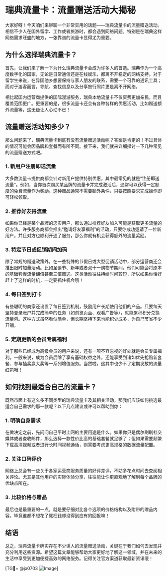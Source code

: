 # 瑞典流量卡：流量赠送活动大揭秘

大家好呀！今天咱们来聊聊一个非常实用的话题——瑞典流量卡的流量赠送活动。相信不少人在国外留学、工作或者旅游时，都会遇到网络问题。特别是在瑞典这样网络需求旺盛的地方，一张靠谱的流量卡显得尤为重要。

## 为什么选择瑞典流量卡？

首先，让我们来了解一下为什么瑞典流量卡会成为许多人的首选。瑞典作为一个高度数字化的国家，无论是日常通信还是在线娱乐，都离不开稳定的网络支持。对于留学生来说，在异国他乡想要保持与家人朋友的联系，需要一个可靠的通讯工具；而对于游客而言，导航、查找信息以及分享旅行照片更是离不开网络。

相比起国内运营商提供的国际漫游服务，瑞典本地流量卡不仅资费更加亲民，而且覆盖范围更广。更重要的是，很多流量卡还会有各种各样的优惠活动，比如赠送额外流量等，这无疑让人心动不已！

## 流量赠送活动知多少？

那么问题来了，瑞典流量卡到底有没有流量赠送活动呢？答案是肯定的！不过具体的情况可能会因品牌和套餐而有所不同。接下来，我们就来详细探讨一下几种常见的流量赠送方式吧。

### 1. 新用户注册即送流量

大多数流量卡提供商都会针对新用户提供特别优惠，其中最常见的就是“注册即送流量”。例如，当你首次购买某品牌的流量卡并完成激活后，通常可以获得一定额度的免费流量作为奖励。这种赠品通常不需要额外条件，只要按照要求完成操作即可轻松领取。

### 2. 推荐好友得流量

如果你已经是某个品牌的忠实用户，那么通过推荐好友加入可能是获取更多流量的好方法。许多服务商都会推出“邀请好友享福利”的活动，只要你成功邀请了一位新用户，并且对方也顺利开通了服务，那么你就有机会获得额外的流量奖励。

### 3. 特定节日或促销期间加码

除了常规的赠送政策外，在一些特殊的节假日或大型促销活动中，部分运营商还会推出限时加量活动。比如圣诞节、新年或者双十一购物节期间，他们可能会将原本的基础套餐流量翻倍甚至三倍赠送。这类活动往往持续时间较短，所以如果你恰好赶上了这样的时机，一定要抓住机会哦！

### 4. 每日签到打卡

有些聪明的商家还设置了每日签到机制，鼓励用户长期使用他们的产品。只要每天坚持登录账户并完成简单的任务（如浏览页面、观看广告等），就能累积积分兑换流量包。这种方式虽然看似简单，但长期坚持下来也能积少成多，为自己节省不少开销。

### 5. 定期更新的会员专属福利

对于那些已经成为高级会员的用户来说，还有一项不容忽视的好处就是会员专属福利。一般来说，成为会员后除了享有基础权益之外，还能享受到诸如优先抢购新套餐、参与抽奖赢大奖等一系列增值服务。当然啦，这其中也少不了定期发放的流量红包哦！

## 如何找到最适合自己的流量卡？

既然市面上有这么多不同类型的瑞典流量卡及其相关活动，那我们应该如何挑选最适合自己需求的那一款呢？以下几点建议或许可以帮助到你：

### 1. 明确自身需求

在做决定之前，先问问自己平时上网的主要用途是什么。如果你只是偶尔刷刷社交媒体或者查收邮件，那么选择一款性价比高的基础套餐就足够了；但如果需要频繁下载高清视频或者进行长时间视频通话，则需要考虑更高规格的数据流量配置。

### 2. 关注口碑评价

网络上总会有一些关于各家运营商服务质量的好评差评，不妨多花点时间去查阅相关评论。尤其是其他用户的实际体验分享，往往能让你更直观地了解到每个品牌的优缺点所在。

### 3. 比较价格与赠品

最后也是最重要的一点，就是要仔细对比各个选项的价格结构以及附带的赠品内容。毕竟谁都不想花了冤枉钱却没得到应有的回报嘛！

## 结语

总之，瑞典流量卡确实存在不少诱人的流量赠送活动，关键在于我们如何去发现并充分利用这些资源。希望这篇文章能够帮助大家更好地了解这一领域，并在未来的生活中享受到更加便捷高效的网络服务。记得关注官方渠道获取最新资讯哦！

[TG💪+ @jx0703 ![Image](https://github.com/user-attachments/assets/dbca1d08-cadb-493c-b0ec-ad6f7a83f270)]